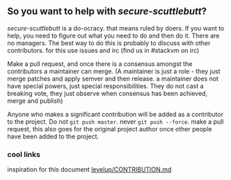 ## So you want to help with _secure-scuttlebutt_?

_secure-scuttlebutt_ is a do-ocracy. that means ruled by doers.
If you want to help, you need to figure out what you need to do and then do it.
There are no managers. The best way to do this is probably to discuss with other
contributors. for this use issues and irc (find us in #stackvm on irc)

Make a pull request, and once there is a consensus amongst the contributors a maintainer can merge.
(A maintainer is just a role - they just merge patches and apply semver and then release.
a maintainer does not have special powers, just special responsibilities. They do not cast a breaking vote,
they just observe when consensus has been achieved, merge and publish)

Anyone who makes a significant contribution will be added as a contributor to the project.
Do not `git push master`. never `git push --force`. make a pull request,
this also goes for the original project author once other people have been added to the project.

### cool links

inspiration for this document [levelup/CONTRIBUTION.md](https://github.com/rvagg/node-levelup/blob/master/CONTRIBUTING.md)
